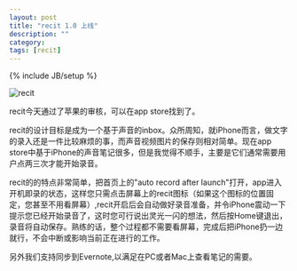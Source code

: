 ```yaml
---
layout: post
title: "recit 1.0 上线"
description: ""
category: 
tags: [recit]
---
```

{% include JB/setup %}

![recit](http://interbbs.b0.upaiyun.com/recit.png)

recit今天通过了苹果的审核，可以在app store找到了。

recit的设计目标是成为一个基于声音的inbox。众所周知，就iPhone而言，做文字的录入还是一件比较麻烦的事，而声音视频图片的保存则相对简单。现在app store中基于iPhone的声音笔记很多，但是我觉得不顺手，主要是它们通常需要用户点两三次才能开始录音。

recit的的特点非常简单，把首页上的"auto record after launch"打开，app进入开机即录的状态，这样您只需点击屏幕上的recit图标（如果这个图标的位置固定，您甚至不用看屏幕）,recit开启后会自动做好录音准备，并令iPhone震动一下提示您已经开始录音了，这时您可行说出灵光一闪的想法，然后按Home键退出，录音将自动保存。熟练的话，整个过程都不需要看屏幕，完成后把iPhone扔一边就行，不会中断或影响当前正在进行的工作。

另外我们支持同步到Evernote,以满足在PC或者Mac上查看笔记的需要。